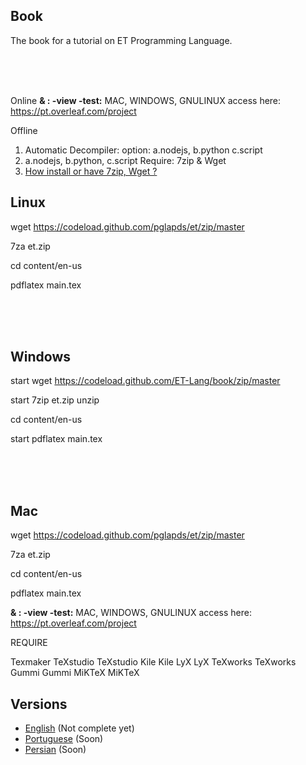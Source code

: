 ## Book

The book for a tutorial on ET Programming Language.

<br>
<br>
<br>

Online 
**& : -view -test:**  MAC, WINDOWS, GNULINUX access here: https://pt.overleaf.com/project

Offline 

1. Automatic Decompiler: option: a.nodejs, b.python c.script
2. a.nodejs, b.python, c.script Require: 7zip & Wget 
3. [How install or have 7zip, Wget ?](how.md)


## Linux

wget https://codeload.github.com/pglapds/et/zip/master

7za et.zip 

cd content/en-us

pdflatex main.tex

<br>
<br>
<br>


## Windows

start wget https://codeload.github.com/ET-Lang/book/zip/master

start 7zip et.zip unzip 

cd content/en-us

start pdflatex main.tex


<br>
<br>
<br>

## Mac

wget https://codeload.github.com/pglapds/et/zip/master

7za et.zip 

cd content/en-us

pdflatex main.tex


**& : -view -test:**  MAC, WINDOWS, GNULINUX access here: https://pt.overleaf.com/project


REQUIRE


Texmaker
TeXstudio
TeXstudio
Kile
Kile
LyX
LyX
TeXworks
TeXworks
Gummi
Gummi
MiKTeX
MiKTeX

## Versions 

- [English](/content/en-us) (Not complete yet)
- [Portuguese](/content/pt-br) (Soon)
- [Persian](/content/fa-ir) (Soon)
